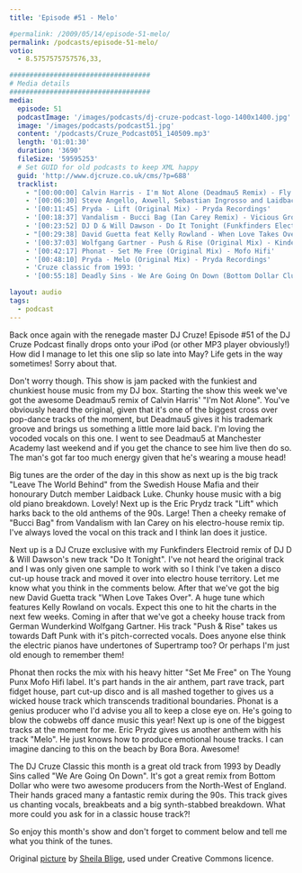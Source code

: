 ```yaml
---
title: 'Episode #51 - Melo'

#permalink: /2009/05/14/episode-51-melo/
permalink: /podcasts/episode-51-melo/
votio:
  - 8.5757575757576,33,

###################################
# Media details
###################################
media:
  episode: 51
  podcastImage: '/images/podcasts/dj-cruze-podcast-logo-1400x1400.jpg'
  image: '/images/podcasts/podcast51.jpg'
  content: '/podcasts/Cruze_Podcast051_140509.mp3'
  length: '01:01:30'
  duration: '3690'
  fileSize: '59595253'
  # Set GUID for old podcasts to keep XML happy
  guid: 'http://www.djcruze.co.uk/cms/?p=688'
  tracklist:
    - "[00:00:00] Calvin Harris - I'm Not Alone (Deadmau5 Remix) - Fly Eye Records"
    - '[00:06:30] Steve Angello, Axwell, Sebastian Ingrosso and Laidback Luke - Leave The World Behind (Original Mix) - Axtone Records'
    - '[00:11:45] Pryda - Lift (Original Mix) - Pryda Recordings'
    - '[00:18:37] Vandalism - Bucci Bag (Ian Carey Remix) - Vicious Grooves'
    - '[00:23:52] DJ D & Will Dawson - Do It Tonight (Funkfinders Electroid Remix) - Metrogroove Records'
    - "[00:29:38] David Guetta feat Kelly Rowland - When Love Takes Over (Electro Extended Mix) - F*** Me I'm Famous"
    - '[00:37:03] Wolfgang Gartner - Push & Rise (Original Mix) - Kindergarten'
    - '[00:42:17] Phonat - Set Me Free (Original Mix) - Mofo Hifi'
    - '[00:48:10] Pryda - Melo (Original Mix) - Pryda Recordings'
    - 'Cruze classic from 1993: '
    - '[00:55:18] Deadly Sins - We Are Going On Down (Bottom Dollar Club Mix) - Ffrreedom'

layout: audio
tags:
  - podcast
---
```


Back once again with the renegade master DJ Cruze! Episode #51 of the DJ Cruze Podcast finally drops onto your iPod (or other MP3 player obviously!) How did I manage to let this one slip so late into May? Life gets in the way sometimes! Sorry about that.

Don't worry though. This show is jam packed with the funkiest and chunkiest house music from my DJ box. Starting the show this week we've got the awesome Deadmau5 remix of Calvin Harris' "I'm Not Alone". You've obviously heard the original, given that it's one of the biggest cross over pop-dance tracks of the moment, but Deadmau5 gives it his trademark groove and brings us something a little more laid back. I'm loving the vocoded vocals on this one. I went to see Deadmau5 at Manchester Academy last weekend and if you get the chance to see him live then do so. The man's got far too much energy given that he's wearing a mouse head!

Big tunes are the order of the day in this show as next up is the big track "Leave The World Behind" from the Swedish House Mafia and their honourary Dutch member Laidback Luke. Chunky house music with a big old piano breakdown. Lovely! Next up is the Eric Prydz track "Lift" which harks back to the old anthems of the 90s. Large! Then a cheeky remake of "Bucci Bag" from Vandalism with Ian Carey on his electro-house remix tip. I've always loved the vocal on this track and I think Ian does it justice.

Next up is a DJ Cruze exclusive with my Funkfinders Electroid remix of DJ D & Will Dawson's new track "Do It Tonight". I've not heard the original track and I was only given one sample to work with so I think I've taken a disco cut-up house track and moved it over into electro house territory. Let me know what you think in the comments below. After that we've got the big new David Guetta track "When Love Takes Over". A huge tune which features Kelly Rowland on vocals. Expect this one to hit the charts in the next few weeks. Coming in after that we've got a cheeky house track from German Wunderkind Wolfgang Gartner. His track "Push & Rise" takes us towards Daft Punk with it's pitch-corrected vocals. Does anyone else think the electric pianos have undertones of Supertramp too? Or perhaps I'm just old enough to remember them!

Phonat then rocks the mix with his heavy hitter "Set Me Free" on The Young Punx Mofo Hifi label. It's part hands in the air anthem, part rave track, part fidget house, part cut-up disco and is all mashed together to gives us a wicked house track which transcends traditional boundaries. Phonat is a genius producer who I'd advise you all to keep a close eye on. He's going to blow the cobwebs off dance music this year! Next up is one of the biggest tracks at the moment for me. Eric Prydz gives us another anthem with his track "Melo". He just knows how to produce emotional house tracks. I can imagine dancing to this on the beach by Bora Bora. Awesome!

The DJ Cruze Classic this month is a great old track from 1993 by Deadly Sins called "We Are Going On Down". It's got a great remix from Bottom Dollar who were two awesome producers from the North-West of England. Their hands graced many a fantastic remix during the 90s. This track gives us chanting vocals, breakbeats and a big synth-stabbed breakdown. What more could you ask for in a classic house track?!

So enjoy this month's show and don't forget to comment below and tell me what you think of the tunes.

Original [picture][4] by [Sheila Blige][5], used under Creative Commons licence.

[1]: http://www.djcruze.co.uk/cms/wp-content/uploads/2009/05/podcast51.jpg
[2]: http://www.djcruze.co.uk/cms/wp-content/DownloadButton.gif
[3]: http://www.djcruzeaudio.co.uk/podcasts/Cruze_Podcast051_140509.mp3
[4]: http://www.flickr.com/photos/sheila_blige/3055725835/
[5]: http://www.flickr.com/photos/sheila_blige/
